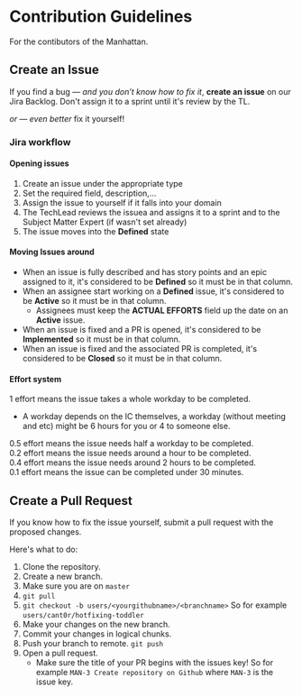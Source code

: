 # Contribution Guidelines

For the contibutors of the Manhattan.

## Create an Issue

If you find a bug — _and you don’t know how to fix it_, **create an issue** on our Jira Backlog. Don't assign it to a sprint until it's review by the TL.

_or — even better_ fix it yourself!

### Jira workflow

#### Opening issues
1. Create an issue under the appropriate type
2. Set the required field, description,...
3. Assign the issue to yourself if it falls into your domain
4. The TechLead reviews the issuea and assigns it to a sprint and to the Subject Matter Expert (if wasn't set already)
5. The issue moves into the **Defined** state

#### Moving Issues around
* When an issue is fully described and has story points and an epic assigned to it, it's considered to be **Defined** so it must be in that column.
* When an assignee start working on a **Defined** issue, it's considered to be **Active** so it must be in that column.
  * Assignees must keep the **ACTUAL EFFORTS** field up the date on an **Active** issue. 
* When an issue is fixed and a PR is opened, it's considered to be **Implemented** so it must be in that column.
* When an issue is fixed and the associated PR is completed, it's considered to be **Closed** so it must be in that column.

#### Effort system
1 effort means the issue takes a whole workday to be completed.  
  * A workday depends on the IC themselves, a workday (without meeting and etc) might be 6 hours for you or 4 to someone else.  

0.5 effort means the issue needs half a workday to be completed.  
0.2 effort means the issue needs around a hour to be completed.  
0.4 effort means the issue needs around 2 hours to be completed.  
0.1 effort means the issue can be completed under 30 minutes.

## Create a Pull Request

If you know how to fix the issue yourself, submit a pull request with the proposed changes.

Here's what to do:

1. Clone the repository.
2. Create a new branch.
  1. Make sure you are on `master`
  2. `git pull`
  3. `git checkout -b users/<yourgithubname>/<branchname>` So for example `users/cant0r/hotfixing-toddler` 
4. Make your changes on the new branch.
5. Commit your changes in logical chunks.
6. Push your branch to remote. `git push`
7. Open a pull request.
    *  Make sure the title of your PR begins with the issues key! So for example `MAN-3 Create repository on Github` where `MAN-3` is the issue key.
